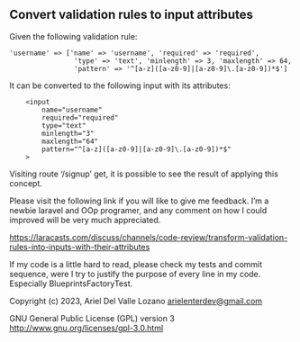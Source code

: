 ## Convert validation rules to input attributes

Given the following validation rule:

```
'username' => ['name' => 'username', 'required' => 'required',
                'type' => 'text', 'minlength' => 3, 'maxlength' => 64,
                'pattern' => '^[a-z]([a-z0-9]|[a-z0-9]\.[a-z0-9])*$']
```

It can be converted to the following input with its attributes:

```
    <input 
        name="username" 
        required="required" 
        type="text" 
        minlength="3" 
        maxlength="64" 
        pattern="^[a-z]([a-z0-9]|[a-z0-9]\.[a-z0-9])*$" 
    >
```

Visiting route ‘/signup’ get, it is possible to see the result of applying this concept.

Please visit the following link if you will like to give me feedback. I’m a newbie laravel and OOp programer, and any comment on how I could improved will be very much appreciated.

https://laracasts.com/discuss/channels/code-review/transform-validation-rules-into-inputs-with-their-attributes

If my code is a little hard to read, please check my tests and commit sequence, were I try to justify the purpose of every line in my code. Especially BlueprintsFactoryTest.

Copyright (c) 2023, Ariel Del Valle Lozano <arielenterdev@gmail.com>

GNU General Public License (GPL) version 3 http://www.gnu.org/licenses/gpl-3.0.html